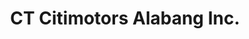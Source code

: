 ---
title: "CT Citimotors Alabang Inc."
url: /muntinlupa/ct-citimotors-alabang-inc/
shop: Autohaus
---